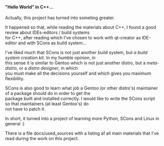 #### "Hello World" in C++...

Actually, this project has turned into someting greater.  
  
It happened so that, while reading the materials about C++, I found a good review about IDEs-editors / build systems  
for C++, after reading which I've chosen to work with qt-creator as IDE-editor and with SCons as build system...  
  
I've liked much that SCons is not just another build system, but *a build system creation kit*. In my humble opinion, in  
this sense it is similar to Gentoo which is not just another distro, but a *meta-distro*, or a *distro designer*, in which  
you must make all the decisions yourself and which gives you maximum flexibility.  
  
SCons is also good to learn what job a Gentoo (or other distro's) maintainer of a package should do in order to get the  
package built and installed correctly. I would like to write the SCons script so that maintainers (at least Gentoo's) do  
not have to patch it.  
  
In short, it turned into a project of learning more Python, SCons and Linux in general :)  
  
There is a file docs/used_sources with a listing af all main materials that I've read during the work on this project.
